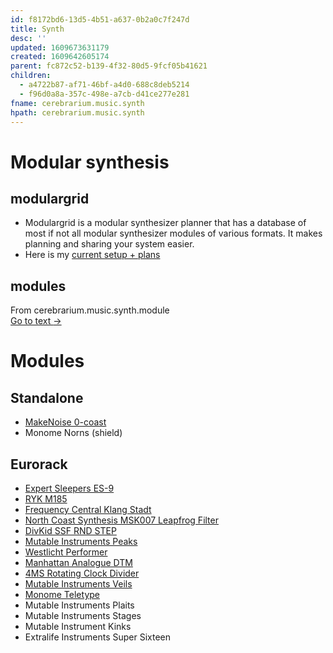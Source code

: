 ```yaml
---
id: f8172bd6-13d5-4b51-a637-0b2a0c7f247d
title: Synth
desc: ''
updated: 1609673631179
created: 1609642605174
parent: fc872c52-b139-4f32-80d5-9fcf05b41621
children:
  - a4722b87-af71-46bf-a4d0-688c8deb5214
  - f96d0a8a-357c-498e-a7cb-d41ce277e281
fname: cerebrarium.music.synth
hpath: cerebrarium.music.synth
---
```

# Modular synthesis

## modulargrid

- Modulargrid is a modular synthesizer planner that has a database of most if not all modular synthesizer modules of various formats. It makes planning and sharing your system easier.
- Here is my [current setup + plans](https://www.modulargrid.net/e/racks/command_center/153381)

## modules



<div class="portal-container">
<div class="portal-head">
<div class="portal-backlink" >
<div class="portal-title">From <span class="portal-text-title">cerebrarium.music.synth.module</span></div>
<a href="f96d0a8a-357c-498e-a7cb-d41ce277e281.html" class="portal-arrow">Go to text <span class="right-arrow">→</span></a>
</div>
</div>
<div id="portal-parent-anchor" class="portal-parent" markdown="1">
<div class="portal-parent-fader-top"></div>
<div class="portal-parent-fader-bottom"></div>        
  
# Modules

## Standalone

- [MakeNoise 0-coast](75ed70b8-ede6-4d34-a7a3-e75a25f123ef)
- Monome Norns (shield)

## Eurorack

- [Expert Sleepers ES-9](2e143a82-c20b-40ca-81a2-c1b6bc0c43a2)
- [RYK M185](5562e1fe-a456-4ad8-af94-5a79212a5097)
- [Frequency Central Klang Stadt](9e1c90a2-2eff-4748-930b-d308ab0b7b7f)
- [North Coast Synthesis MSK007 Leapfrog Filter](f3848b0c-6ba0-457e-a3f7-a4c37d9556ab)
- [DivKid SSF RND STEP](811ebbe1-23b3-463e-80d6-c5c5587cc0e9)
- [Mutable Instruments Peaks](914eb861-7974-479c-80e6-a0c913374fdc)
- [Westlicht Performer](5af19bbc-48db-46c2-9a5a-b19e5a37d57d)
- [Manhattan Analogue DTM](6b6c3eef-ca71-4dd0-a04f-4ba923ac7efb)
- [4MS Rotating Clock Divider](fd76bf19-77eb-4e0c-9f9a-f66dedf2d598)
- [Mutable Instruments Veils](8eb1b18c-88cb-4b02-88cf-f0675b395131)
- [Monome Teletype](30fb9719-ad12-4d46-af75-6d357e348a92)
- Mutable Instruments Plaits
- Mutable Instruments Stages
- Mutable Instrument Kinks
- Extralife Instruments Super Sixteen



</div>    
</div>


